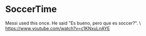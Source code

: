 # SoccerTime

Messi used this once. He said "Es bueno, pero que es soccer?". \ https://www.youtube.com/watch?v=c1KNxuLnAYE
